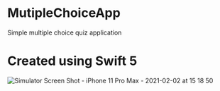 # MutipleChoiceApp
Simple multiple choice  quiz application

# Created using Swift 5

![Simulator Screen Shot - iPhone 11 Pro Max - 2021-02-02 at 15 18 50](https://user-images.githubusercontent.com/46504150/106675535-1f3d9380-656a-11eb-9731-8ebbe2e33788.png)
